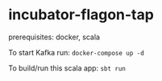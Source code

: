 # incubator-flagon-tap
prerequisites: docker, scala

To start Kafka run:
`docker-compose up -d`

To build/run this scala app:
`sbt run`
